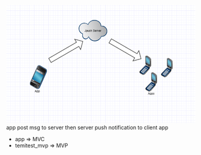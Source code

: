 


![](doc/20190507144735.png)
app post msg to server then server push notification to client app

- app => MVC
- temitest_mvp => MVP